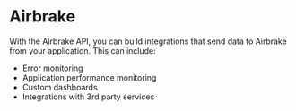 # Airbrake

With the Airbrake API, you can build integrations that send data to Airbrake
from your application. This can include:

- Error monitoring
- Application performance monitoring
- Custom dashboards
- Integrations with 3rd party services
